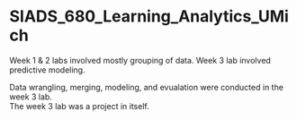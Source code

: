 # SIADS_680_Learning_Analytics_UMich

Week 1 & 2 labs involved mostly grouping of data.  Week 3 lab involved predictive modeling.

Data wrangling, merging, modeling, and evualation were conducted in the week 3 lab.  
The week 3 lab was a project in itself.
